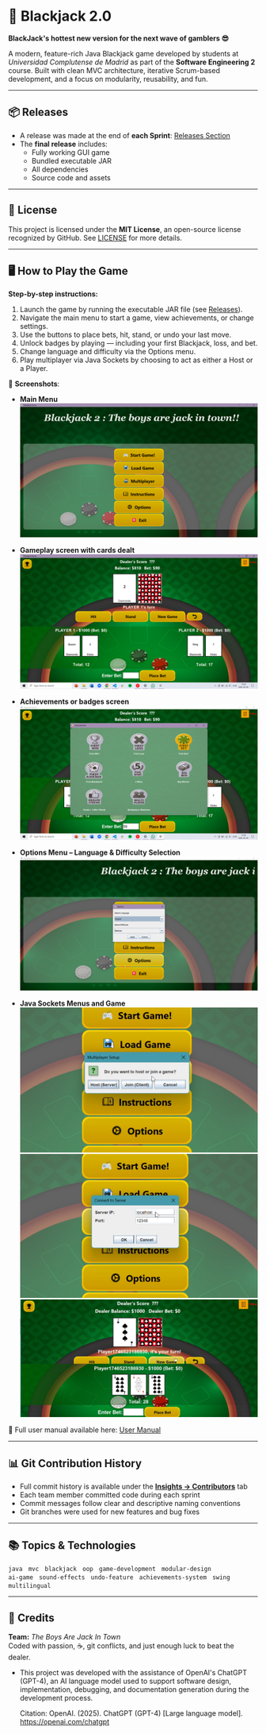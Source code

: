 # 🎴 Blackjack 2.0  
**BlackJack's hottest new version for the next wave of gamblers 😎**

A modern, feature-rich Java Blackjack game developed by students at *Universidad Complutense de Madrid* as part of the **Software Engineering 2** course. Built with clean MVC architecture, iterative Scrum-based development, and a focus on modularity, reusability, and fun.

---

## 📦 Releases

- A release was made at the end of **each Sprint**: [Releases Section](../../releases)
- The **final release** includes:
  - Fully working GUI game
  - Bundled executable JAR
  - All dependencies
  - Source code and assets

---

## 📝 License

This project is licensed under the **MIT License**, an open-source license recognized by GitHub. See [LICENSE](./LICENSE) for more details.

---

## 🖥️ How to Play the Game

**Step-by-step instructions:**

1. Launch the game by running the executable JAR file (see [Releases](../../releases)).
2. Navigate the main menu to start a game, view achievements, or change settings.
3. Use the buttons to place bets, hit, stand, or undo your last move.
4. Unlock badges by playing — including your first Blackjack, loss, and bet.
5. Change language and difficulty via the Options menu.
6. Play multiplayer via Java Sockets by choosing to act as either a Host or a Player.

📸 **Screenshots**:  

- **Main Menu**  
  ![Main Menu](resources/doc%20pics/menu.png)

- **Gameplay screen with cards dealt**  
  ![Gameplay](resources/doc%20pics/mainpage.png)

- **Achievements or badges screen**  
  ![Achievements](resources/doc%20pics/achievements.png)

- **Options Menu – Language & Difficulty Selection**  
  ![Options Menu](resources/doc%20pics/options.png)

- **Java Sockets Menus and Game**
  ![Java Sockets](resources/doc%20pics/socketsmenu.png)
  ![Java Sockets](resources/doc%20pics/socketsclient.png)
  ![Java Sockets](resources/doc%20pics/socketsgame.png)


🔗 Full user manual available here: [User Manual](USERMANUAL.md)

---

## 📊 Git Contribution History

- Full commit history is available under the **[Insights → Contributors](../../graphs/contributors)** tab  
- Each team member committed code during each sprint  
- Commit messages follow clear and descriptive naming conventions  
- Git branches were used for new features and bug fixes  

---

## 📚 Topics & Technologies

`java` &nbsp; `mvc` &nbsp; `blackjack` &nbsp; `oop` &nbsp; `game-development` &nbsp; `modular-design`  
`ai-game` &nbsp; `sound-effects` &nbsp; `undo-feature` &nbsp; `achievements-system` &nbsp; `swing` &nbsp; `multilingual`

---

## 👥 Credits

**Team:** *The Boys Are Jack In Town*  
Coded with passion, ☕, git conflicts, and just enough luck to beat the dealer.

 * This project was developed with the assistance of OpenAI's ChatGPT (GPT-4),
   an AI language model used to support software design, implementation,
   debugging, and documentation generation during the development process.
 
   Citation:
   OpenAI. (2025). ChatGPT (GPT-4) [Large language model]. https://openai.com/chatgpt
